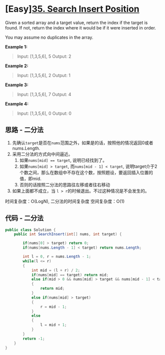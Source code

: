 # [Easy][35. Search Insert Position](https://leetcode.com/problems/search-insert-position/)

Given a sorted array and a target value, return the index if the target is found. If not, return the index where it would be if it were inserted in order.

You may assume no duplicates in the array.

**Example 1:**

> Input: [1,3,5,6], 5
> Output: 2

**Example 2:**

> Input: [1,3,5,6], 2
> Output: 1

**Example 3:**

> Input: [1,3,5,6], 7
> Output: 4

**Example 4:**

> Input: [1,3,5,6], 0
> Output: 0

## 思路 - 二分法

1. 先确认`target`是否在`nums`范围之外，如果是的话，按照他的情况返回0或者nums.Length.
2. 采用二分法的方式向中间逼近。
   1. 如果`nums[mid] == target`, 说明已经找到了。
   2. 如果`nums[mid] > target`, 而`nums[mid - 1] < target`, 说明target介于2个数之间，那么在数组中不存在这个数，按照题设，要返回插入位置的值，即mid.
   3. 否则的话按照二分法的思路往左移或者往右移动
3. 如果上面都不成立，当 `l > r`的时候退出。不过这种情况是不会发生的。

时间复杂度：O(LogN), 二分法的时间复杂度
空间复杂度：O(1)

## 代码 - 二分法

```csharp
public class Solution {
    public int SearchInsert(int[] nums, int target) {

        if(nums[0] > target) return 0;
        if(nums[nums.Length - 1] < target) return nums.Length;

        int l = 0, r = nums.Length - 1;
        while(l <= r)
        {
            int mid = (l + r) / 2;
            if(nums[mid] == target) return mid;
            else if(mid > 0 && nums[mid] > target && nums[mid - 1] < target)
            {
                return mid;
            }
            else if(nums[mid] > target)
            {
                r = mid - 1;
            }
            else
            {
                l = mid + 1;
            }
        }
        return -1;
    }
}
```
